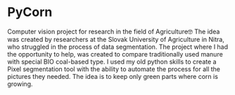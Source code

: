 # PyCorn
 Computer vision project for research in the field of Agriculture🤓
The idea was created by researchers at the Slovak University of Agriculture in Nitra, who struggled in the process of data segmentation. 
The project where I had the opportunity to help, was created to compare traditionally used manure with special BIO coal-based type. 
I used my old python skills to create a Pixel segmentation tool with the ability to automate the process for all the pictures they needed. 
The idea is to keep only green parts where corn is growing.
